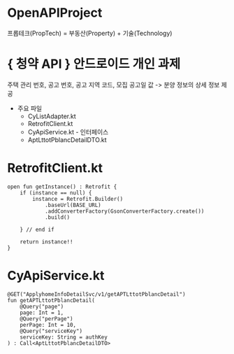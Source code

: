 # OpenAPIProject
프롭테크(PropTech) = 부동산(Property) + 기술(Technology)

# { 청약 API } 안드로이드 개인 과제
주택 관리 번호, 공고 번호, 공고 지역 코드, 모집 공고일 값 -> 분양 정보의 상세 정보 제공



* 주요 파일
  * CyListAdapter.kt
  * RetrofitClient.kt
  * CyApiService.kt - 인터페이스
  * AptLttotPblancDetailDTO.kt

  
# RetrofitClient.kt

    open fun getInstance() : Retrofit {
        if (instance == null) {
            instance = Retrofit.Builder()
                .baseUrl(BASE_URL)
                .addConverterFactory(GsonConverterFactory.create())
                .build()

        } // end if

        return instance!!
    }





# CyApiService.kt
    
    @GET("ApplyhomeInfoDetailSvc/v1/getAPTLttotPblancDetail")
    fun getAPTLttotPblancDetail(
        @Query("page")
        page: Int = 1,
        @Query("perPage")
        perPage: Int = 10,
        @Query("serviceKey")
        serviceKey: String = authKey
    ) : Call<AptLttotPblancDetailDTO>

